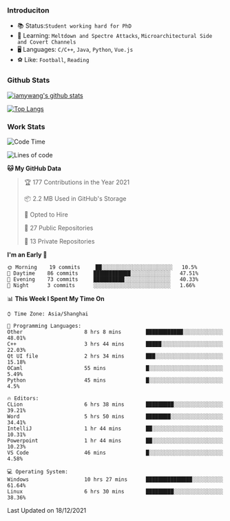 ### Introduciton

- 📚 Status:`Student working hard for PhD`
- 🔎 Learning: `Meltdown and Spectre Attacks`, `Microarchitectural Side and Covert Channels`
- 🖥️ Languages: `C/C++`, `Java`, `Python`, `Vue.js`
- ⚽ Like: `Football`, `Reading`

### Github Stats

[![iamywang's github stats](https://github-readme-stats.vercel.app/api?username=iamywang&count_private=true&show_icons=true)]()

[![Top Langs](https://github-readme-stats.vercel.app/api/top-langs/?username=iamywang&layout=compact)]()

### Work Stats

<!--START_SECTION:waka-->
![Code Time](http://img.shields.io/badge/Code%20Time-37%20hrs%2033%20mins-blue)

![Lines of code](https://img.shields.io/badge/From%20Hello%20World%20I%27ve%20Written-539%20Thousand%20lines%20of%20code-blue)

**🐱 My GitHub Data** 

> 🏆 177 Contributions in the Year 2021
 > 
> 📦 2.2 MB Used in GitHub's Storage 
 > 
> 💼 Opted to Hire
 > 
> 📜 27 Public Repositories 
 > 
> 🔑 13 Private Repositories  
 > 
**I'm an Early 🐤** 

```text
🌞 Morning    19 commits     ██░░░░░░░░░░░░░░░░░░░░░░░   10.5% 
🌆 Daytime    86 commits     ████████████░░░░░░░░░░░░░   47.51% 
🌃 Evening    73 commits     ██████████░░░░░░░░░░░░░░░   40.33% 
🌙 Night      3 commits      ░░░░░░░░░░░░░░░░░░░░░░░░░   1.66%

```


📊 **This Week I Spent My Time On** 

```text
⌚︎ Time Zone: Asia/Shanghai

💬 Programming Languages: 
Other                    8 hrs 8 mins        ████████████░░░░░░░░░░░░░   48.01% 
C++                      3 hrs 44 mins       █████░░░░░░░░░░░░░░░░░░░░   22.03% 
Qt UI file               2 hrs 34 mins       ███░░░░░░░░░░░░░░░░░░░░░░   15.18% 
OCaml                    55 mins             █░░░░░░░░░░░░░░░░░░░░░░░░   5.49% 
Python                   45 mins             █░░░░░░░░░░░░░░░░░░░░░░░░   4.5%

🔥 Editors: 
CLion                    6 hrs 38 mins       █████████░░░░░░░░░░░░░░░░   39.21% 
Word                     5 hrs 50 mins       ████████░░░░░░░░░░░░░░░░░   34.41% 
IntelliJ                 1 hr 44 mins        ██░░░░░░░░░░░░░░░░░░░░░░░   10.31% 
Powerpoint               1 hr 44 mins        ██░░░░░░░░░░░░░░░░░░░░░░░   10.23% 
VS Code                  46 mins             █░░░░░░░░░░░░░░░░░░░░░░░░   4.58%

💻 Operating System: 
Windows                  10 hrs 27 mins      ███████████████░░░░░░░░░░   61.64% 
Linux                    6 hrs 30 mins       █████████░░░░░░░░░░░░░░░░   38.36%

```


 Last Updated on 18/12/2021
<!--END_SECTION:waka-->
